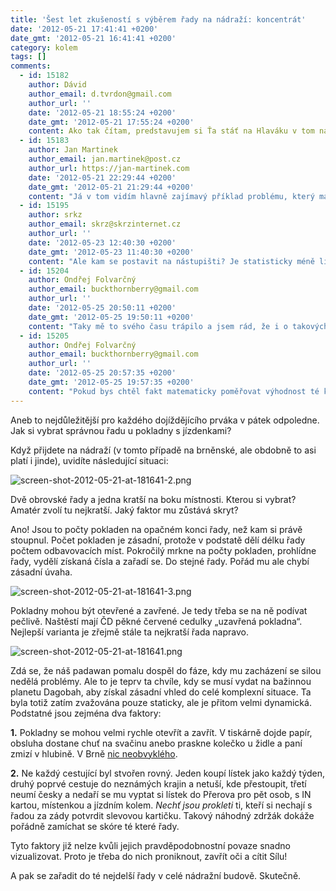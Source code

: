 ```yaml
---
title: 'Šest let zkušeností s výběrem řady na nádraží: koncentrát'
date: '2012-05-21 17:41:41 +0200'
date_gmt: '2012-05-21 16:41:41 +0200'
category: kolem
tags: []
comments:
  - id: 15182
    author: Dávid
    author_email: d.tvrdon@gmail.com
    author_url: ''
    date: '2012-05-21 18:55:24 +0200'
    date_gmt: '2012-05-21 17:55:24 +0200'
    content: Ako tak čítam, predstavujem si Ťa stáť na Hlaváku v tom najdlhšom rade a minimálne dvaja pred Tebou si museli vybavovať zľavovú kartičku a polovica stojacich museli byť dôchodcovia alebo veľmi neskúsení padawani, inak si neviem predstaviť motiváciu k písaniu a kresleniu tohto článku. Snáď sa Ti uľavilo, ja som sa zabavil :)
  - id: 15183
    author: Jan Martinek
    author_email: jan.martinek@post.cz
    author_url: https://jan-martinek.com
    date: '2012-05-21 22:29:44 +0200'
    date_gmt: '2012-05-21 21:29:44 +0200'
    content: "Já v tom vidím hlavně zajímavý příklad problému, který má jasné řešení. A pak jiné. A jiné. A až pak správné :) A člověk musí postupně pronikat do podstaty věci.\r\n\r\nTen samotný problém tak zásadní není, jen mě bavilo to takhle napsat :)"
  - id: 15195
    author: srkz
    author_email: skrz@skrzinternet.cz
    author_url: ''
    date: '2012-05-23 12:40:30 +0200'
    date_gmt: '2012-05-23 11:40:30 +0200'
    content: "Ale kam se postavit na nástupišti? Je statisticky méně lidí na konci vlaku?\r\nZaplní se více kupé uprostřed nebo na kraji vagónu?"
  - id: 15204
    author: Ondřej Folvarčný
    author_email: buckthornberry@gmail.com
    author_url: ''
    date: '2012-05-25 20:50:11 +0200'
    date_gmt: '2012-05-25 19:50:11 +0200'
    content: "Taky mě to svého času trápilo a jsem rád, že i o takových všednědenní záležitostech občas někdo napíše. ;)\r\n\r\nPoslední cca 2 roky jezdím s IN kartou, kterou používám jako elektronickou peněženku, což je velmi zásadní. Přijdu 10 minut před odjezdem k vlaku, přistoupím k automatu, které jsou na brněnském nádraží dnes tuším už minimálně 4, z toho minimálně jeden zároveň funkční a volný. Během 20 sekund si naťukám a vyjedu jízdenku, koupím něco na zub na cestu a odkráčím na nástupiště. Ano, občas mě přepadá pocit mírné povýšenosti nad těmi, co stojí v řadě, ale snažím se neopovrhovat jimi, taky jsem mezi ně dříve patřil. :)\r\n\r\nMyslím, že elektronická peněženka se dá vyřídit i samostatně, kdybyste nechtěli IN kartu. Nevýhodou je pouze to, že jednou třeba za 3 měsíce musím vystát 5 minutovou řadu na informacích a tam dobít (jde to i jinde, ale většinou mi to vyjde na cestu z Brna a info je rychlejší než ostatní pokladny). Další nevýhoda spočívá v relativně malém rozšíření automatů po ČR a třeba v Praze jsem ho jednou hledal asi 10 minut."
  - id: 15205
    author: Ondřej Folvarčný
    author_email: buckthornberry@gmail.com
    author_url: ''
    date: '2012-05-25 20:57:35 +0200'
    date_gmt: '2012-05-25 19:57:35 +0200'
    content: "Pokud bys chtěl fakt matematicky poměřovat výhodnost té které fronty, je to fakt nadlidský úkol. Lze však brát v úvahu věci jako např.:\r\n\r\n1) případné problémové zákazníky - naštvané lidi, co se dohadujou v řadě, jak to vlastně je a že se musí paní u pokladny zeptat\r\n2) skupinky skautů, mažoretek, kamarádů, kteří sice někdy stojí v řadě všichni, ale kupují jen 1 jízdenku a pak řada razantně splaskne\r\n3) lidé před tebou si stoupají do řady většinou taky na základě nějakých svých předchozích zkušeností, takže možná, že všechny řady budou trvat fakt skoro stejně ;)"
---
```

<p>Aneb to nejdůležitější pro každého dojíždějícího prváka v pátek odpoledne. Jak si vybrat správnou řadu u pokladny s jízdenkami?</p>
<p>Když přijdete na nádraží (v tomto případě na brněnské, ale obdobně to asi platí i jinde), uvidíte následující situaci:</p>
<p><img src='/assets/migrated/wp-uploads/2012/05/screen-shot-2012-05-21-at-181641-2.png' alt='screen-shot-2012-05-21-at-181641-2.png' /></p>
<p>Dvě obrovské řady a jedna kratší na boku místnosti. Kterou si vybrat? Amatér zvolí tu nejkratší. Jaký faktor mu zůstává skryt?</p>
<p>Ano! Jsou to počty pokladen na opačném konci řady, než kam si právě stoupnul. Počet pokladen je zásadní, protože v podstatě dělí délku řady počtem odbavovacích míst. Pokročilý mrkne na počty pokladen, prohlídne řady, vydělí získaná čísla a zařadí se. Do stejné řady. Pořád mu ale chybí zásadní úvaha.</p>
<p><img src='/assets/migrated/wp-uploads/2012/05/screen-shot-2012-05-21-at-181641-3.png' alt='screen-shot-2012-05-21-at-181641-3.png' /></p>
<p>Pokladny mohou být otevřené a zavřené. Je tedy třeba se na ně podívat pečlivě. Naštěstí mají ČD pěkné červené cedulky „uzavřená pokladna“. Nejlepší varianta je zřejmě stále ta nejkratší řada napravo.</p>
<p><img src='/assets/migrated/wp-uploads/2012/05/screen-shot-2012-05-21-at-181641.png' alt='screen-shot-2012-05-21-at-181641.png' /></p>
<p>Zdá se, že náš padawan pomalu dospěl do fáze, kdy mu zacházení se silou nedělá problémy. Ale to je teprv ta chvíle, kdy se musí vydat na bažinnou planetu Dagobah, aby získal zásadní vhled do celé komplexní situace. Ta byla totiž zatím zvažována pouze staticky, ale je přitom velmi dynamická. Podstatné jsou zejména dva faktory:</p>
<p><strong>1.</strong> Pokladny se mohou velmi rychle otevřít a zavřít. V tiskárně dojde papír, obsluha dostane chuť na svačinu anebo praskne kolečko u židle a paní zmizí v hlubině. V Brně <a href="https://www.hantec.cz/hantec/podzemi/podzemi.htm">nic neobvyklého</a>.</p>
<p><strong>2.</strong> Ne každý cestující byl stvořen rovný. Jeden koupí lístek jako každý týden, druhý poprvé cestuje do neznámých krajin a netuší, kde přestoupit, třetí neumí česky a nedaří se mu vyptat si lístek do Přerova pro pět osob, s IN kartou, místenkou a jízdním kolem. <em>Nechť jsou prokleti</em> ti, kteří si nechají s řadou za zády potvrdit slevovou kartičku. Takový náhodný zdržák dokáže pořádně zamíchat se skóre té které řady.</p>
<p>Tyto faktory již nelze kvůli jejich pravděpodobnostní povaze snadno vizualizovat. Proto je třeba do nich proniknout, zavřít oči a cítit Sílu! </p>
<p>A pak se zařadit do té nejdelší řady v celé nádražní budově. Skutečně.</p>
